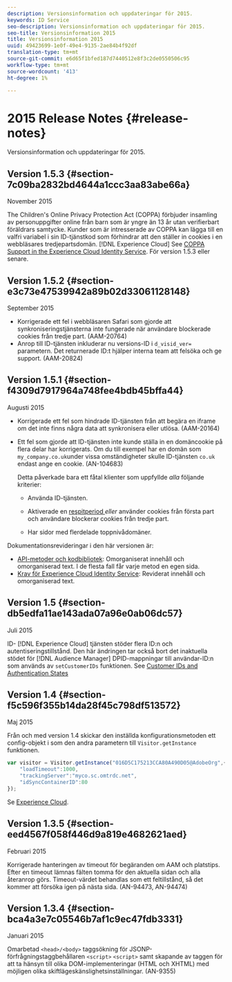 ```yaml
---
description: Versionsinformation och uppdateringar för 2015.
keywords: ID Service
seo-description: Versionsinformation och uppdateringar för 2015.
seo-title: Versionsinformation 2015
title: Versionsinformation 2015
uuid: 49423699-1e0f-49e4-9135-2ae84b4f92df
translation-type: tm+mt
source-git-commit: e6d65f1bfed187d7440512e8f3c2de0550506c95
workflow-type: tm+mt
source-wordcount: '413'
ht-degree: 1%

---
```



# 2015 Release Notes {#release-notes}

Versionsinformation och uppdateringar för 2015.

## Version 1.5.3 {#section-7c09ba2832bd4644a1ccc3aa83abe66a}

November 2015

The Children&#39;s Online Privacy Protection Act (COPPA) förbjuder insamling av personuppgifter online från barn som är yngre än 13 år utan verifierbart föräldrars samtycke. Kunder som är intresserade av COPPA kan lägga till en valfri variabel i sin ID-tjänstkod som förhindrar att den ställer in cookies i en webbläsares tredjepartsdomän. [!DNL Experience Cloud] See [COPPA Support in the Experience Cloud Identity Service](../reference/coppa.md#concept-d7ddf81bebd74f129661fcec1ca19413). För version 1.5.3 eller senare.

## Version 1.5.2 {#section-e3c73e47539942a89b02d33061128148}

September 2015

* Korrigerade ett fel i webbläsaren Safari som gjorde att synkroniseringstjänsterna inte fungerade när användare blockerade cookies från tredje part. (AAM-20764)
* Anrop till ID-tjänsten inkluderar nu versions-ID i `d_visid_ver=` parametern. Det returnerade ID:t hjälper interna team att felsöka och ge support. (AAM-20824)

## Version 1.5.1 {#section-f4309d7917964a748fee4bdb45bffa44}

Augusti 2015

* Korrigerade ett fel som hindrade ID-tjänsten från att begära en iframe om det inte finns några data att synkronisera eller utlösa. (AAM-20164)
* Ett fel som gjorde att ID-tjänsten inte kunde ställa in en domäncookie på flera delar har korrigerats. Om du till exempel har en domän som `my_company.co.uk`under vissa omständigheter skulle ID-tjänsten `co.uk` endast ange en cookie. (AN-104683)

   Detta påverkade bara ett fåtal klienter som uppfyllde *alla* följande kriterier:

   * Använda ID-tjänsten.
   * Aktiverade en [respitperiod ](../reference/analytics-reference/grace-period.md)*eller* använder cookies från första part och användare blockerar cookies från tredje part.

   * Har sidor med flerdelade toppnivådomäner.

Dokumentationsrevideringar i den här versionen är:

* [API-metoder och kodbibliotek](../library/library.md#concept-ff27497375644a898d47984aefb21c97): Omorganiserat innehåll och omorganiserad text. I de flesta fall får varje metod en egen sida.
* [Krav för Experience Cloud Identity Service](../reference/requirements.md): Reviderat innehåll och omorganiserad text.

## Version 1.5 {#section-db5edfa11ae143ada07a96e0ab06dc57}

Juli 2015

ID- [!DNL Experience Cloud] tjänsten stöder flera ID:n och autentiseringstillstånd. Den här ändringen tar också bort det inaktuella stödet för [!DNL Audience Manager] DPID-mappningar till användar-ID:n som används av `setCustomerIDs` funktionen. See [Customer IDs and Authentication States](../reference/authenticated-state.md)

## Version 1.4 {#section-f5c596f355b14da28f45c798df513572}

Maj 2015

Från och med version 1.4 skickar den inställda konfigurationsmetoden ett config-objekt i som den andra parametern till `Visitor.getInstance` funktionen.

```js
var visitor = Visitor.getInstance("016D5C175213CCA80A490D05@AdobeOrg",{ 
    "loadTimeout":1000, 
    "trackingServer":"myco.sc.omtrdc.net", 
    "idSyncContainerID":80 
});
```

Se [Experience Cloud](../implementation-guides/setup-analytics.md#concept-9ebbea85cb844a15b557be572cd142fd).

## Version 1.3.5 {#section-eed4567f058f446d9a819e4682621aed}

Februari 2015

Korrigerade hanteringen av timeout för begäranden om AAM och platstips. Efter en timeout lämnas fälten tomma för den aktuella sidan och alla återanrop görs. Timeout-värdet behandlas som ett feltillstånd, så det kommer att försöka igen på nästa sida. (AN-94473, AN-94474)

## Version 1.3.4 {#section-bca4a3e7c05546b7af1c9ec47fdb3331}

Januari 2015

Omarbetad `<head>/<body>` taggsökning för JSONP-förfrågningstaggbehållaren `<script>` `<script>` samt skapande av taggen för att ta hänsyn till olika DOM-implementeringar (HTML och XHTML) med möjligen olika skiftlägeskänslighetsinställningar. (AN-9355)
